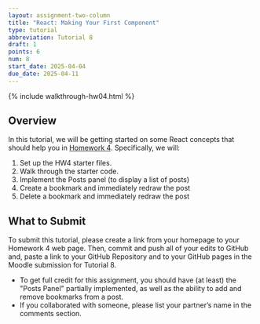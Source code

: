 ```yaml
---
layout: assignment-two-column
title: "React: Making Your First Component"
type: tutorial
abbreviation: Tutorial 8
draft: 1
points: 6
num: 8
start_date: 2025-04-04
due_date: 2025-04-11
---
```


{% include walkthrough-hw04.html %}

## Overview
In this tutorial, we will be getting started on some React concepts that should help you in [Homework 4](hw04). Specifically, we will:

1. Set up the HW4 starter files.
1. Walk through the starter code.
1. Implement the Posts panel (to display a list of posts)
1. Create a bookmark and immediately redraw the post
1. Delete a bookmark and immediately redraw the post


## What to Submit
To submit this tutorial, please create a link from your homepage to your Homework 4 web page. Then, commit and push all of your edits to GitHub and, paste a link to your GitHub Repository and to your GitHub pages in the Moodle submission for Tutorial 8.

* To get full credit for this assignment, you should have (at least) the "Posts Panel" partially implemented, as well as the ability to add and remove bookmarks from a post. 
* If you collaborated with someone, please list your partner’s name in the comments section.